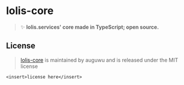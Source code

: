 # lolis-core
> :sparkles: **lolis.services' core made in TypeScript; open source.**

## License
> [lolis-core](https://github.com/auguwu/lolis-core) is maintained by auguwu and is released under the MIT license

```
<insert>license here</insert>
```